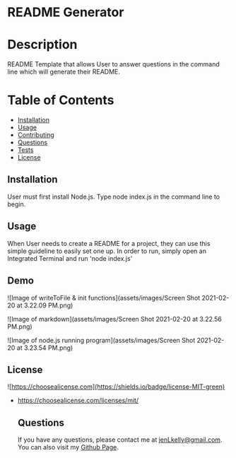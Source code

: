 # README Generator

  # Description
  
  README Template that allows User to answer questions in the command line which will generate their README.

  # Table of Contents  
 
  * [Installation](#installation)  
  * [Usage](#usage)  
  * [Contributing](#contributing) 
  * [Questions](#questions) 
  * [Tests](#tests)  
  * [License](#license)

  ## Installation  
  User must first install Node.js. Type node index.js in the command line to begin. 

  ## Usage  
  When User needs to create a README for a project, they can use this simple guideline to easily set one up. In order to run, simply open an Integrated Terminal and run 'node index.js' 

  ## Demo

  ![Image of writeToFile & init functions](assets/images/Screen Shot 2021-02-20 at 3.22.09 PM.png)

  ![Image of markdown](assets/images/Screen Shot 2021-02-20 at 3.22.56 PM.png)  

  ![Image of node.js running program](assets/images/Screen Shot 2021-02-20 at 3.23.54 PM.png) 
  
  ## License
![https://choosealicense.com](https://shields.io/badge/license-MIT-green)
* https://choosealicense.com/licenses/mit/

  ## Questions
  If you have any questions, please contact me at jenLkelly@gmail.com.  
  You can also visit my [Github Page](https://github.com/jkelly101). 